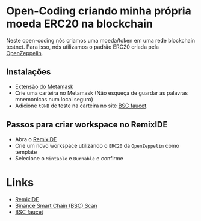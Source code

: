 # Open-Coding criando minha própria moeda ERC20 na blockchain

Neste open-coding nós criamos uma moeda/token em uma rede blockchain testnet. Para isso, nós utilizamos o padrão ERC20 criada pela [OpenZeppelin](https://github.com/OpenZeppelin/openzeppelin-contracts/tree/master).

## Instalações

- [Extensão do Metamask](https://chromewebstore.google.com/detail/metamask/nkbihfbeogaeaoehlefnkodbefgpgknn)
- Crie uma carteira no Metamask (Não esqueça de guardar as palavras mnemonicas num local seguro)
- Adicione `tBNB` de teste na carteira no site [BSC faucet](https://www.bnbchain.org/en/testnet-faucet).

## Passos para criar workspace no RemixIDE

- Abra o [RemixIDE](https://remix.ethereum.org/)
- Crie um novo workspace utilizando o `ERC20` da `OpenZeppelin` como template
- Selecione o `Mintable` e `Burnable` e confirme

# Links

- [RemixIDE](https://remix.ethereum.org/)
- [Binance Smart Chain (BSC) Scan](https://testnet.bscscan.com/)
- [BSC faucet](https://www.bnbchain.org/en/testnet-faucet)